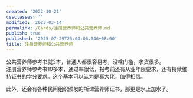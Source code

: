 ```yaml
---
created: '2022-10-21'
cssclasses: ''
modified: '2023-03-14'
permalink: /Cards/注册营养师和公共营养师.md
publish: true
published: '2025-07-29T23:04:06.046+08:00'
title: 注册营养师和公共营养师
---
```

公共营养师参考书就2本，普通人都很容易考，没啥门槛，水货很多。  
注册营养师参考书10多本，通过率很低，报考前还有从业年限要求，还有持续维持证书的学分要求。这个基本可以认为是真大佬，值得相信。

此外，还会有各种民间组织颁发的所谓营养师证书，那更是水上加水了。